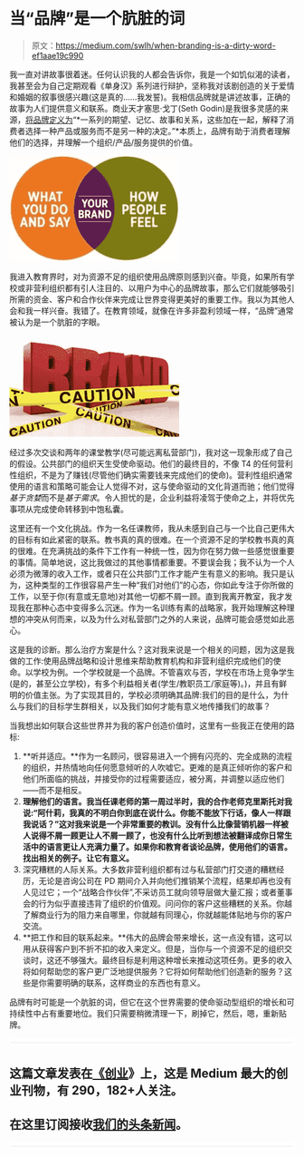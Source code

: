 # 当“品牌”是一个肮脏的词

> 原文：<https://medium.com/swlh/when-branding-is-a-dirty-word-ef1aae19c990>

我一直对讲故事很着迷。任何认识我的人都会告诉你，我是一个如饥似渴的读者，我甚至会为自己定期观看《单身汉》系列进行辩护，坚称我对该剧创造的关于爱情和婚姻的叙事很感兴趣(这是真的……我发誓)。我相信品牌就是讲述故事，正确的故事为人们提供意义和联系。商业天才塞思·戈丁(Seth Godin)是我很多灵感的来源，[将品牌定义为](http://sethgodin.typepad.com/seths_blog/2009/12/define-brand.html)“*一系列的期望、记忆、故事和关系，这些加在一起，解释了消费者选择一种产品或服务而不是另一种的决定。”*本质上，品牌有助于消费者理解他们的选择，并理解一个组织/产品/服务提供的价值。

![](img/440996bc841b12cd94d14633d1df3832.png)

我进入教育界时，对为资源不足的组织使用品牌原则感到兴奋。毕竟，如果所有学校或非营利组织都有引人注目的、以用户为中心的品牌故事，那么它们就能够吸引所需的资金、客户和合作伙伴来完成让世界变得更美好的重要工作。我以为其他人会和我一样兴奋。我错了。在教育领域，就像在许多非盈利领域一样，“品牌”通常被认为是一个肮脏的字眼。

![](img/51026a1aa1626dde40020403cafbadfc.png)

经过多次交谈和两年的课堂教学(尽可能远离私营部门)，我对这一现象形成了自己的假设。公共部门的组织天生受使命驱动。他们的最终目的，不像 T4 的任何营利性组织，不是为了赚钱(尽管他们确实需要钱来完成他们的使命)。营利性组织通常使用的语言和策略可能会让人觉得不对，这与使命驱动的文化背道而驰；他们觉得*基于贪婪*而不是*基于需求*。令人担忧的是，企业利益将凌驾于使命之上，并将优先事项从完成使命转移到中饱私囊。

这里还有一个文化挑战。作为一名任课教师，我从未感到自己与一个比自己更伟大的目标有如此紧密的联系。教书真的真的很难。在一个资源不足的学校教书真的真的很难。在充满挑战的条件下工作有一种统一性，因为你在努力做一些感觉很重要的事情。简单地说，这比我做过的其他事情都重要。不要误会我；我不认为一个人必须为微薄的收入工作，或者只在公共部门工作才能产生有意义的影响。我只是认为，这种类型的工作很容易产生一种“我们对他们”的心态，你如此专注于你所做的工作，以至于你(有意或无意地)对其他一切都不屑一顾。直到我离开教室，我才发现我在那种心态中变得多么沉迷。作为一名训练有素的战略家，我开始理解这种理想的冲突从何而来，以及为什么对私营部门之外的人来说，品牌可能会感觉如此恶心。

这是我的诊断。那么治疗方案是什么？这对我来说是一个相关的问题，因为这是我做的工作:使用品牌战略和设计思维来帮助教育机构和非营利组织完成他们的使命。以学校为例。一个学校就是一个品牌。不管喜欢与否，学校在市场上竞争学生(是的，甚至公立学校)，有多个利益相关者(学生/教职员工/家庭等)。)，并且有鲜明的价值主张。为了实现其目的，学校必须明确其品牌:我们的目的是什么，为什么与我们的目标学生群相关，以及我们如何才能有意义地传播我们的故事？

当我想出如何联合这些世界并为我的客户创造价值时，这里有一些我正在使用的路标:

1.  **听并适应。**作为一名顾问，很容易进入一个拥有闪亮的、完全成熟的流程的组织，并热情地向任何愿意倾听的人吹嘘它。更难的是真正倾听你的客户和他们所面临的挑战，并接受你的过程需要适应，被分离，并调整以适应他们——而不是相反。
2.  **理解他们的语言。我当任课老师的第一周过半时，我的合作老师克里斯托对我说:“阿什莉，我真的不明白你到底在说什么。你能不能放下行话，像人一样跟我说话？”这对我来说是一个非常重要的教训。没有什么比像营销机器一样被人说得不屑一顾更让人不屑一顾了，也没有什么比听到想法被翻译成你日常生活中的语言更让人充满力量了。如果你和教育者谈论品牌，使用他们的语言。找出相关的例子。让它有意义。**
3.  深究糟糕的人际关系。大多数非营利组织都有过与私营部门打交道的糟糕经历，无论是咨询公司在 PD 期间介入并向他们推销某个流程，结果却再也没有人见过它；一个“战略合作伙伴”,不采访员工就向领导层做大量汇报；或者董事会的行为似乎直接违背了组织的价值观。问问你的客户这些糟糕的关系。你越了解商业行为的阻力来自哪里，你就越有同理心，你就越能体贴地与你的客户交流。
4.  **把工作和目的联系起来。**伟大的品牌会带来增长，这一点没有错，这可以用从获得客户到不折不扣的收入来定义。但是，当你与一个资源不足的组织交谈时，这还不够强大。最终目标是利用这种增长来推动这项任务。更多的收入将如何帮助您的客户更广泛地提供服务？它将如何帮助他们创造新的服务？这些是你需要明确的联系，这样商业的东西也有意义。

品牌有时可能是一个肮脏的词，但它在这个世界需要的使命驱动型组织的增长和可持续性中占有重要地位。我们只需要稍微清理一下，刷掉它，然后，嗯，重新贴牌。

![](img/731acf26f5d44fdc58d99a6388fe935d.png)

## 这篇文章发表在[《创业](https://medium.com/swlh)》上，这是 Medium 最大的创业刊物，有 290，182+人关注。

## 在这里订阅接收[我们的头条新闻](http://growthsupply.com/the-startup-newsletter/)。

![](img/731acf26f5d44fdc58d99a6388fe935d.png)